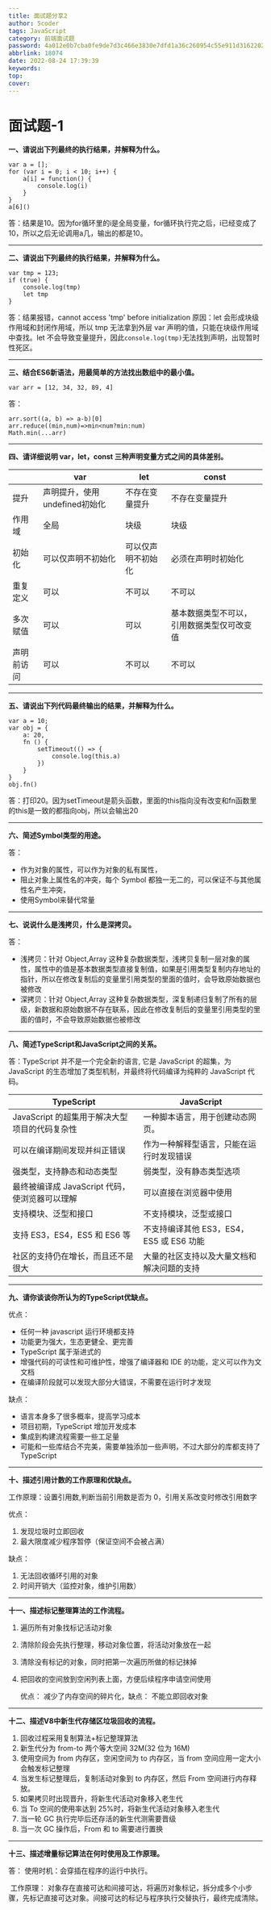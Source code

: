 ```yaml
---
title: 面试题分享2
author: 5coder
tags: JavaScript
category: 前端面试题
password: 4a012e0b7cba0fe9de7d3c466e3830e7dfd1a36c260954c55e911d3162202c2c
abbrlink: 18074
date: 2022-08-24 17:39:39
keywords:
top:
cover:
---
```


# 面试题-1

**一、请说出下列最终的执行结果，并解释为什么。**

```
var a = [];
for (var i = 0; i < 10; i++) {
    a[i] = function() {
        console.log(i)
    }
}
a[6]()
```

答：结果是10。因为for循环里的i是全局变量，for循环执行完之后，i已经变成了10，所以之后无论调用a几，输出的都是10。

---

**二、请说出下列最终的执行结果，并解释为什么。**

```
var tmp = 123;
if (true) {
    console.log(tmp)
    let tmp
}
```

答：结果报错，cannot access 'tmp' before initialization
     原因：let 会形成块级作用域和封闭作用域，所以 tmp 无法拿到外层 var 声明的值，只能在块级作用域中查找。let 不会导致变量提升，因此`console.log(tmp)`无法找到声明，出现暂时性死区。

---

**三、结合ES6新语法，用最简单的方法找出数组中的最小值。**

```
var arr = [12, 34, 32, 89, 4]
```

答：

```
arr.sort((a, b) => a-b)[0]
arr.reduce((min,num)=>min<num?min:num)
Math.min(...arr)
```

---

**四、请详细说明 var，let，const 三种声明变量方式之间的具体差别。**

|            | var                           | let                | const                                      |
| ---------- | ----------------------------- | ------------------ | ------------------------------------------ |
| 提升       | 声明提升，使用undefined初始化 | 不存在变量提升     | 不存在变量提升                             |
| 作用域     | 全局                          | 块级               | 块级                                       |
| 初始化     | 可以仅声明不初始化            | 可以仅声明不初始化 | 必须在声明时初始化                         |
| 重复定义   | 可以                          | 不可以             | 不可以                                     |
| 多次赋值   | 可以                          | 可以               | 基本数据类型不可以，引用数据类型仅可改变值 |
| 声明前访问 | 可以                          | 不可以             | 不可以                                     |

---

**五、请说出下列代码最终输出的结果，并解释为什么。**

```
var a = 10;
var obj = {
    a: 20,
    fn () {
        setTimeout(() => {
            console.log(this.a)
        })
    }
}
obj.fn()
```

答：打印20。因为setTimeout是箭头函数，里面的this指向没有改变和fn函数里的this是一致的都指向obj，所以会输出20

---

**六、简述Symbol类型的用途。**

答：

- 作为对象的属性，可以作为对象的私有属性，
- 阻止对象上属性名的冲突，每个 Symbol 都独一无二的，可以保证不与其他属性名产生冲突，
- 使用Symbol来替代常量

---

**七、说说什么是浅拷贝，什么是深拷贝。**

答：

- 浅拷贝：针对 Object,Array 这种复杂数据类型，浅拷贝复制一层对象的属性，属性中的值是基本数据类型直接复制值，如果是引用类型复制内存地址的指针，所以在修改复制后的变量里引用类型的里面的值时，会导致原始数据也被修改
- 深拷贝：针对 Object,Array 这种复杂数据类型，深复制递归复制了所有的层级，新数据和原始数据不存在联系，因此在修改复制后的变量里引用类型的里面的值时，不会导致原始数据也被修改

---

**八、简述TypeScript和JavaScript之间的关系。**

答：TypeScript 并不是一个完全新的语言, 它是 JavaScript 的超集，为 JavaScript 的生态增加了类型机制，并最终将代码编译为纯粹的 JavaScript 代码。

| TypeScript                                     | JavaScript                                 |
| ---------------------------------------------- | ------------------------------------------ |
| JavaScript 的超集用于解决大型项目的代码复杂性  | 一种脚本语言，用于创建动态网页。           |
| 可以在编译期间发现并纠正错误                   | 作为一种解释型语言，只能在运行时发现错误   |
| 强类型，支持静态和动态类型                     | 弱类型，没有静态类型选项                   |
| 最终被编译成 JavaScript 代码，使浏览器可以理解 | 可以直接在浏览器中使用                     |
| 支持模块、泛型和接口                           | 不支持模块，泛型或接口                     |
| 支持 ES3，ES4，ES5 和 ES6 等                   | 不支持编译其他 ES3，ES4，ES5 或 ES6 功能   |
| 社区的支持仍在增长，而且还不是很大             | 大量的社区支持以及大量文档和解决问题的支持 |

---

**九、请你谈谈你所认为的TypeScript优缺点。**

优点：

- 任何一种 javascript 运行环境都支持
- 功能更为强大，生态更健全、更完善
- TypeScript 属于渐进式的
- 增强代码的可读性和可维护性，增强了编译器和 IDE 的功能，定义可以作为文文档
- 在编译阶段就可以发现大部分大错误，不需要在运行时才发现

缺点：

  - 语言本身多了很多概率，提高学习成本
  - 项目初期，TypeScript 增加开发成本
  - 集成到构建流程需要一些工足量
  - 可能和一些库结合不完美，需要单独添加一些声明，不过大部分的库都支持了 TypeScript

---

**十、描述引用计数的工作原理和优缺点。**

工作原理：设置引用数,判断当前引用数是否为 0，引用关系改变时修改引用数字

优点：

1. 发现垃圾时立即回收
2. 最大限度减少程序暂停（保证空间不会被占满）

缺点：

1. 无法回收循环引用的对象
2. 时间开销大（监控对象，维护引用数）

---

**十一、描述标记整理算法的工作流程。**

1. 遍历所有对象找标记活动对象

2. 清除阶段会先执行整理，移动对象位置，将活动对象放在一起

3. 清除没有标记的对象，同时把第一次遍历所做的标记抹掉

4. 把回收的空间放到空闲列表上面，方便后续程序申请空间使用

   优点： 减少了内存空间的碎片化，缺点： 不能立即回收对象

---

**十二、描述V8中新生代存储区垃圾回收的流程。**

1. 回收过程采用复制算法+标记整理算法
2. 新生代分为 from-to 两个等大空间 32M(32 位为 16M)
3. 使用空间为 from 内存区，空闲空间为 to 内存区，当 from 空间应用一定大小会触发标记整理
4. 当发生标记整理后，复制活动对象到 to 内存区，然后 From 空间进行内存释放。
5. 如果拷贝时出现晋升，将新生代活动对象移入老生代
6. 当 To 空间的使用率达到 25%时，将新生代活动对象移入老生代
7. 当一轮 GC 执行完毕后还存活的新生代测需要晋级
8. 当一次 GC 操作后，From 和 to 需要进行置换

---

**十三、描述增量标记算法在何时使用及工作原理。**

答： 使用时机：会穿插在程序的运行中执行。

​         工作原理： 对象存在直接可达和间接可达，将遍历对象标记，拆分成多个小步骤，先标记直接可达对象。间接可达的标记与程序执行交替执行，最终完成清除。

